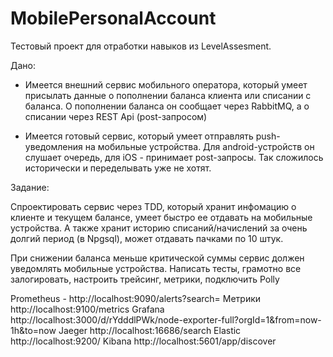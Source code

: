 # MobilePersonalAccount
Тестовый проект для отработки навыков из LevelAssesment.

Дано:
- Имеется внешний сервис мобильного оператора, который умеет присылать данные 
о пополнении баланса клиента или списании с баланса. 
О пополнении баланса он сообщает через RabbitMQ, а о списании через REST Api (post-запросом)

- Имеется готовый сервис, который умеет отправлять push-уведомления на мобильные устройства.
Для android-устройств он слушает очередь, для iOS - принимает post-запросы. 
Так сложилось исторически и переделывать уже не хотят.

Задание:

Спроектировать сервис через TDD, который хранит инфомацию о клиенте и текущем балансе,
умеет быстро ее отдавать на мобильные устройства. А также хранит историю списаний/начислений 
за очень долгий период (в Npgsql), может отдавать пачками по 10 штук.

При снижении баланса меньше критической суммы сервис должен уведомлять мобильные устройства.
Написать тесты, грамотно все залогировать, настроить трейсинг, метрики, подключить Polly


Prometheus - http://localhost:9090/alerts?search=
Метрики http://localhost:9100/metrics
Grafana http://localhost:3000/d/rYdddlPWk/node-exporter-full?orgId=1&from=now-1h&to=now
Jaeger http://localhost:16686/search
Elastic http://localhost:9200/
Kibana http://localhost:5601/app/discover